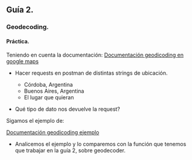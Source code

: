 ## Guía 2.
### Geodecoding.

#### Práctica.
Teniendo en cuenta la documentación: 
[Documentación geodicoding en google maps](https://developers.google.com/maps/documentation/geocoding/start?hl=es)

- Hacer requests en postman de distintas strings de ubicación.
  - Córdoba, Argentina
  - Buenos Aires, Argentina
  - El lugar que quieran

- Qué tipo de dato nos devuelve la request?

Sigamos el ejemplo de:

[Documentación geodicoding ejemplo](https://developers.google.com/maps/documentation/javascript/examples/geocoding-simple?hl=es)

- Analicemos el ejemplo y lo comparemos con la función que tenemos que trabajar en la guía 2, sobre geodecoder.